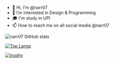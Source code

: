 - 👋 Hi, I’m @narr07
- 👀 I’m interested in Design & Programming
- 🎓 I'm study in UPI
- 📫 How to reach me on all social media @narr07

<!---
narr07/narr07 is a ✨ special ✨ repository because its `README.md` (this file) appears on your GitHub profile.
You can click the Preview link to take a look at your changes.
--->

![narr07 GitHub stats](https://github-readme-stats.vercel.app/api?username=narr07&theme=vue&show_icons=true)

[![Top Langs](https://github-readme-stats.vercel.app/api/top-langs/?username=narr07&langs_count=8)](https://github.com/narr07/github-readme-stats)

[![trophy](https://github-profile-trophy.vercel.app/?username=narr07)](https://github.com/narr07/github-profile-trophy)
